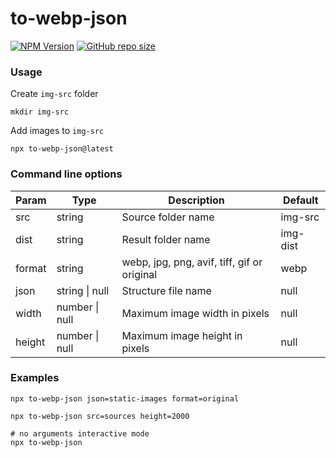 # to-webp-json
[![NPM Version](https://img.shields.io/npm/v/to-webp-json?style=flat&logo=npm&label=version&color=cb3837)](https://www.npmjs.com/package/to-webp-json)
[![GitHub repo size](https://img.shields.io/github/repo-size/astrotrain55/to-webp-json?style=flat&logo=github)](https://github.com/astrotrain55/to-webp-json)

### Usage
Create ```img-src``` folder
```shell
mkdir img-src
```
Add images to ```img-src```
```shell
npx to-webp-json@latest
```
### Command line options
| Param  | Type           | Description                                 | Default  |
|--------|----------------|---------------------------------------------|----------|
| src    | string         | Source folder name                          | img-src  |
| dist   | string         | Result folder name                          | img-dist |
| format | string         | webp, jpg, png, avif, tiff, gif or original | webp     |
| json   | string \| null | Structure file name                         | null     |
| width  | number \| null | Maximum image width in pixels               | null     |
| height | number \| null | Maximum image height in pixels              | null     |
### Examples
```shell
npx to-webp-json json=static-images format=original
```
```shell
npx to-webp-json src=sources height=2000
```
```shell
# no arguments interactive mode
npx to-webp-json
```
